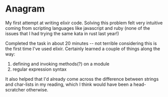 # Anagram

My first attempt at writing elixir code. Solving this problem felt very
intuitive coming from scripting languages like javascript and ruby (none of the
issues that I had trying the same kata in rust last year!)

Completed the task in about 20 minutes -- not terrible considering this is the
first time I've used elixir. Certainly learned a couple of things along the way:

1. defining and invoking methods(?) on a module
2. regular expression syntax

It also helped that I'd already come across the difference between strings and
char-lists in my reading, which I think would have been a head-scratcher
otherwise.

